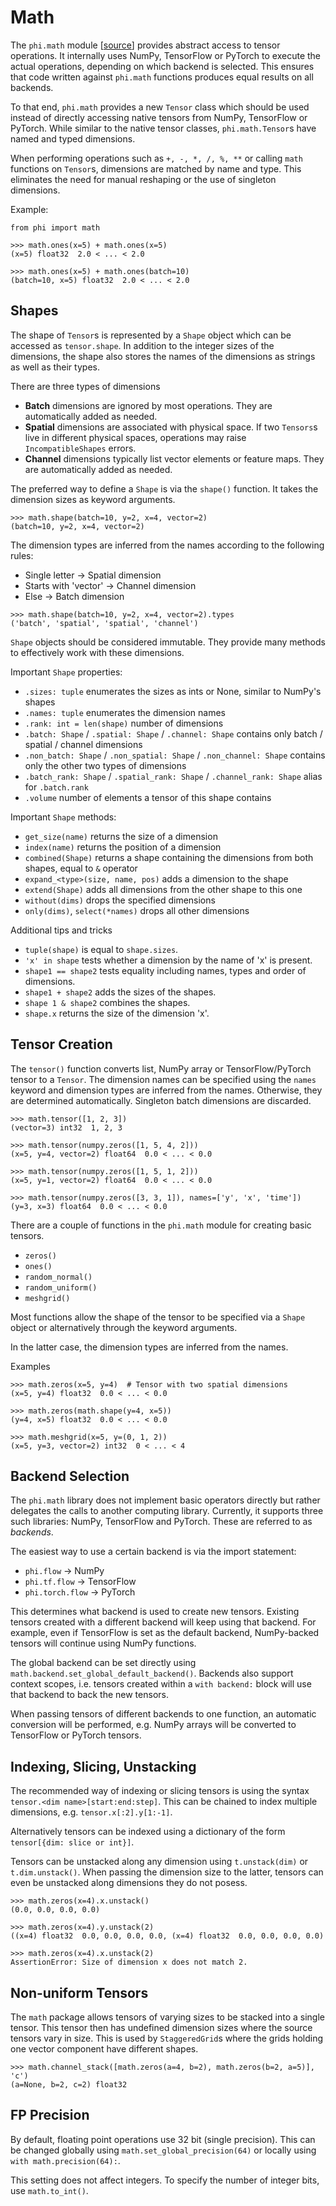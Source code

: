 # Math

The `phi.math` module \[[source](../phi/math)\] provides abstract access to tensor operations.
It internally uses NumPy, TensorFlow or PyTorch to execute the actual operations, depending on which backend is selected.
This ensures that code written against `phi.math` functions produces equal results on all backends.

To that end, `phi.math` provides a new `Tensor` class which should be used instead of directly accessing native tensors from NumPy, TensorFlow or PyTorch. 
While similar to the native tensor classes, `phi.math.Tensor`s have named and typed dimensions.

When performing operations such as `+, -, *, /, %, **` or calling `math` functions on `Tensor`s, dimensions are matched by name and type.
This eliminates the need for manual reshaping or the use of singleton dimensions.

Example:
```
from phi import math

>>> math.ones(x=5) + math.ones(x=5)
(x=5) float32  2.0 < ... < 2.0

>>> math.ones(x=5) + math.ones(batch=10)
(batch=10, x=5) float32  2.0 < ... < 2.0
```


## Shapes

The shape of `Tensor`s is represented by a `Shape` object which can be accessed as `tensor.shape`.
In addition to the integer sizes of the dimensions, the shape also stores the names of the dimensions as strings as well as their types.

There are three types of dimensions

* **Batch** dimensions are ignored by most operations. They are automatically added as needed.
* **Spatial** dimensions are associated with physical space. If two `Tensors`s live in different physical spaces, operations may raise `IncompatibleShapes` errors.
* **Channel** dimensions typically list vector elements or feature maps. They are automatically added as needed.

The preferred way to define a `Shape` is via the `shape()` function.
It takes the dimension sizes as keyword arguments.

```
>>> math.shape(batch=10, y=2, x=4, vector=2)
(batch=10, y=2, x=4, vector=2)
```

The dimension types are inferred from the names according to the following rules:

* Single letter &rarr; Spatial dimension
* Starts with 'vector' &rarr; Channel dimension
* Else -> Batch dimension

```
>>> math.shape(batch=10, y=2, x=4, vector=2).types
('batch', 'spatial', 'spatial', 'channel')
```

`Shape` objects should be considered immutable.
They provide many methods to effectively work with these dimensions.

Important `Shape` properties:

* `.sizes: tuple` enumerates the sizes as ints or None, similar to NumPy's shapes
* `.names: tuple` enumerates the dimension names
* `.rank: int = len(shape)` number of dimensions
* `.batch: Shape` / `.spatial: Shape` / `.channel: Shape` contains only batch / spatial / channel dimensions
* `.non_batch: Shape` / `.non_spatial: Shape` / `.non_channel: Shape` contains only the other two types of dimensions
* `.batch_rank: Shape` / `.spatial_rank: Shape` / `.channel_rank: Shape` alias for `.batch.rank`
* `.volume` number of elements a tensor of this shape contains

Important `Shape` methods:

* `get_size(name)` returns the size of a dimension
* `index(name)` returns the position of a dimension
* `combined(Shape)` returns a shape containing the dimensions from both shapes, equal to `&` operator
* `expand_<type>(size, name, pos)` adds a dimension to the shape
* `extend(Shape)` adds all dimensions from the other shape to this one
* `without(dims)` drops the specified dimensions
* `only(dims)`, `select(*names)` drops all other dimensions

Additional tips and tricks

* `tuple(shape)` is equal to `shape.sizes`.
* `'x' in shape` tests whether a dimension by the name of 'x' is present.
* `shape1 == shape2` tests equality including names, types and order of dimensions.
* `shape1 + shape2` adds the sizes of the shapes.
* `shape 1 & shape2` combines the shapes.
* `shape.x` returns the size of the dimension 'x'.


## Tensor Creation

The `tensor()` function converts list, NumPy array or TensorFlow/PyTorch tensor to a `Tensor`.
The dimension names can be specified using the `names` keyword and dimension types are inferred from the names.
Otherwise, they are determined automatically.
Singleton batch dimensions are discarded.

```
>>> math.tensor([1, 2, 3])
(vector=3) int32  1, 2, 3

>>> math.tensor(numpy.zeros([1, 5, 4, 2]))
(x=5, y=4, vector=2) float64  0.0 < ... < 0.0

>>> math.tensor(numpy.zeros([1, 5, 1, 2]))
(x=5, y=1, vector=2) float64  0.0 < ... < 0.0

>>> math.tensor(numpy.zeros([3, 3, 1]), names=['y', 'x', 'time'])
(y=3, x=3) float64  0.0 < ... < 0.0
```

There are a couple of functions in the `phi.math` module for creating basic tensors.

* `zeros()`
* `ones()`
* `random_normal()`
* `random_uniform()`
* `meshgrid()`

Most functions allow the shape of the tensor to be specified via a `Shape` object or alternatively through the keyword arguments.

In the latter case, the dimension types are inferred from the names.



Examples

```
>>> math.zeros(x=5, y=4)  # Tensor with two spatial dimensions
(x=5, y=4) float32  0.0 < ... < 0.0

>>> math.zeros(math.shape(y=4, x=5))
(y=4, x=5) float32  0.0 < ... < 0.0

>>> math.meshgrid(x=5, y=(0, 1, 2))
(x=5, y=3, vector=2) int32  0 < ... < 4
```


## Backend Selection

The `phi.math` library does not implement basic operators directly but rather delegates the calls to another computing library.
Currently, it supports three such libraries: NumPy, TensorFlow and PyTorch.
These are referred to as *backends*.

The easiest way to use a certain backend is via the import statement:

* `phi.flow` &rarr; NumPy
* `phi.tf.flow` &rarr; TensorFlow
* `phi.torch.flow` &rarr; PyTorch

This determines what backend is used to create new tensors.
Existing tensors created with a different backend will keep using that backend.
For example, even if TensorFlow is set as the default backend, NumPy-backed tensors will continue using NumPy functions.

The global backend can be set directly using `math.backend.set_global_default_backend()`.
Backends also support context scopes, i.e. tensors created within a `with backend:` block will use that backend to back the new tensors.

When passing tensors of different backends to one function, an automatic conversion will be performed,
e.g. NumPy arrays will be converted to TensorFlow or PyTorch tensors.



## Indexing, Slicing, Unstacking

The recommended way of indexing or slicing tensors is using the syntax `tensor.<dim name>[start:end:step]`.
This can be chained to index multiple dimensions, e.g. `tensor.x[:2].y[1:-1]`.

Alternatively tensors can be indexed using a dictionary of the form `tensor[{dim: slice or int}]`.

Tensors can be unstacked along any dimension using `t.unstack(dim)` or `t.dim.unstack()`.
When passing the dimension size to the latter, tensors can even be unstacked along dimensions they do not posess.

```
>>> math.zeros(x=4).x.unstack()
(0.0, 0.0, 0.0, 0.0)

>>> math.zeros(x=4).y.unstack(2)
((x=4) float32  0.0, 0.0, 0.0, 0.0, (x=4) float32  0.0, 0.0, 0.0, 0.0)

>>> math.zeros(x=4).x.unstack(2)
AssertionError: Size of dimension x does not match 2.
```

## Non-uniform Tensors

The `math` package allows tensors of varying sizes to be stacked into a single tensor.
This tensor then has undefined dimension sizes where the source tensors vary in size.
This is used by `StaggeredGrid`s where the grids holding one vector component have different shapes.

```
>>> math.channel_stack([math.zeros(a=4, b=2), math.zeros(b=2, a=5)], 'c')
(a=None, b=2, c=2) float32
```


## FP Precision

By default, floating point operations use 32 bit (single precision).
This can be changed globally using `math.set_global_precision(64)` or locally using `with math.precision(64):`.

This setting does not affect integers.
To specify the number of integer bits, use `math.to_int()`.
